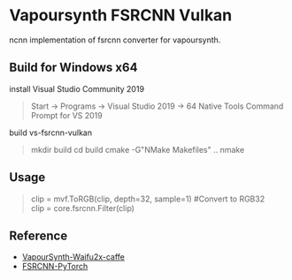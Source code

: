 
# Vapoursynth FSRCNN Vulkan

ncnn implementation of fsrcnn converter for vapoursynth.

## Build for Windows x64

install Visual Studio Community 2019

> Start → Programs → Visual Studio 2019 → 64 Native Tools Command Prompt for VS 2019

build vs-fsrcnn-vulkan

> mkdir build
> cd build
> cmake -G"NMake Makefiles" ..
> nmake

## Usage

> clip = mvf.ToRGB(clip, depth=32, sample=1)  #Convert to RGB32  
> clip = core.fsrcnn.Filter(clip)

## Reference

 - [VapourSynth-Waifu2x-caffe](https://github.com/HomeOfVapourSynthEvolution/VapourSynth-Waifu2x-caffe/)
 - [FSRCNN-PyTorch](https://github.com/yjn870/FSRCNN-pytorch)
